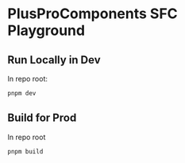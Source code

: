 # PlusProComponents SFC Playground

## Run Locally in Dev

In repo root:

```sh
pnpm dev 
```

## Build for Prod

In repo root

```sh
pnpm build 
```
